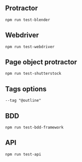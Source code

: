 ## Protractor
```
npm run test-blender
```

## Webdriver
```
npm run test-webdriver
```

## Page object protractor
```
npm run test-shutterstock
```
## Tags options
```
--tag "@outline"
```

## BDD
```
npm run test-bdd-framework
```

## API
```
npm run test-api
```